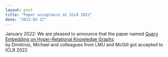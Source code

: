 ```yaml
---
layout: post
title: "Paper acceptance at ICLR 2022"
date: "2022-02-17"
---
```


January 2022: We are pleased to announce that the paper named [Query Embedding on Hyper-Relational Knowledge Graphs](https://openreview.net/forum?id=4rLw09TgRw9)   
by Dimitrios, Michael and colleagues from LMU and McGill got accepted to ICLR 2022
